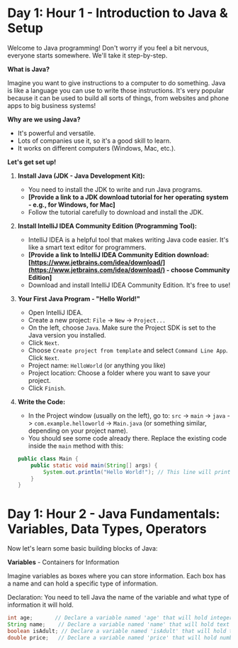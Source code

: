 # Day 1: Hour 1 - Introduction to Java & Setup

Welcome to Java programming! Don't worry if you feel a bit nervous, everyone starts somewhere. We'll take it step-by-step.

**What is Java?**

Imagine you want to give instructions to a computer to do something.  Java is like a language you can use to write those instructions.  It's very popular because it can be used to build all sorts of things, from websites and phone apps to big business systems!

**Why are we using Java?**

* It's powerful and versatile.
* Lots of companies use it, so it's a good skill to learn.
* It works on different computers (Windows, Mac, etc.).

**Let's get set up!**

1. **Install Java (JDK - Java Development Kit):**
   - You need to install the JDK to write and run Java programs.
   - **[Provide a link to a JDK download tutorial for her operating system - e.g., for Windows, for Mac]**
   - Follow the tutorial carefully to download and install the JDK.

2. **Install IntelliJ IDEA Community Edition (Programming Tool):**
   - IntelliJ IDEA is a helpful tool that makes writing Java code easier. It's like a smart text editor for programmers.
   - **[Provide a link to IntelliJ IDEA Community Edition download:  [https://www.jetbrains.com/idea/download/](https://www.jetbrains.com/idea/download/)  - choose Community Edition]**
   - Download and install IntelliJ IDEA Community Edition. It's free to use!

3. **Your First Java Program - "Hello World!"**
   - Open IntelliJ IDEA.
   - Create a new project: `File` -> `New` -> `Project...`
   - On the left, choose `Java`. Make sure the Project SDK is set to the Java version you installed.
   - Click `Next`.
   - Choose `Create project from template` and select `Command Line App`. Click `Next`.
   - Project name:  `HelloWorld` (or anything you like)
   - Project location: Choose a folder where you want to save your project.
   - Click `Finish`.

4. **Write the Code:**
   - In the Project window (usually on the left), go to: `src` -> `main` -> `java` -> `com.example.helloworld` -> `Main.java` (or something similar, depending on your project name).
   - You should see some code already there. Replace the existing code inside the `main` method with this:

   ```java
   public class Main {
       public static void main(String[] args) {
           System.out.println("Hello World!"); // This line will print "Hello World!"
       }
   }

# Day 1: Hour 2 - Java Fundamentals: Variables, Data Types, Operators
Now let's learn some basic building blocks of Java:

**Variables** -  Containers for Information

Imagine variables as boxes where you can store information. Each box has a name and can hold a specific type of information.

Declaration: You need to tell Java the name of the variable and what type of information it will hold.



```java
int age;       // Declare a variable named 'age' that will hold integer numbers
String name;    // Declare a variable named 'name' that will hold text (String)
boolean isAdult; // Declare a variable named 'isAdult' that will hold true or false values (boolean)
double price;   // Declare a variable named 'price' that will hold numbers with decimal points (double)
```

